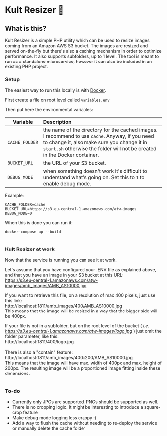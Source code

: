 # Kult Resizer 📐

## What is this?
Kult Resizer is a simple PHP utility which can be used to resize images coming from an Amazon AWS S3 bucket. The images are resized and served on-the-fly but there's also a caching mechanism in order to optimize performance. It also supports subfolders, up to 1 level.
The tool is meant to run as a standalone microservice, however it can also be included in an existing PHP project.

### Setup

The easiest way to run this locally is with [Docker](https://www.docker.com).

First create a file on root level called `variables.env`

Then put here the environmental variables:


| Variable       | Description
| -------------  |:-------------
| `CACHE_FOLDER` | the name of the directory for the cached images. I recommend to use `cache`. Anyway, if you need to change it, also make sure you change it in `start.sh` otherwise the folder will not be created in the Docker container.
| `BUCKET_URL`   | the URL of your S3 bucket.
| `DEBUG_MODE`   | when something doesn't work it's difficult to understand what's going on. Set this to `1` to enable debug mode.


Example:
```
CACHE_FOLDER=cache
BUCKET_URL=https://s3.eu-central-1.amazonaws.com/atw-images
DEBUG_MODE=0
```

When this is done you can run it:

`docker-compose up --build`

#

### Kult Resizer at work

Now that the service is running you can see it at work.

Let's assume that you have configured your .ENV file as explained above, and that you have an image in your S3 bucket at this URL:
\
https://s3.eu-central-1.amazonaws.com/atw-images/amb_images/AMB_AS10000.jpg

If you want to retrieve this file, on a resolution of max 400 pixels, just use this link:
\
http://localhost:1811/amb_images/400/AMB_AS10000.jpg
\
This means that the image will be resized in a way that the bigger side will be 400px.

If your file is not in a subfolder, but on the root level of the bucket ( _i.e. https://s3.eu-central-1.amazonaws.com/atw-images/logo.jpg_ ) just omit the folder parameter, like this:
\
http://localhost:1811/400/logo.jpg
\
\
There is also a "contain" feature:
\
http://localhost:1811/amb_images/400x200/AMB_AS10000.jpg
\
This means that the image will have max. width of 400px and max. height of 200px. The resulting image will be a proportioned image fitting inside these dimensions.

#

### To-do
- Currently only JPGs are supported. PNGs should be supported as well.
- There is no cropping logic. It might be interesting to introduce a square-crop feature
- Make debug mode logging less crappy :)
- Add a way to flush the cache without needing to re-deploy the service or manually delete the cache folder

